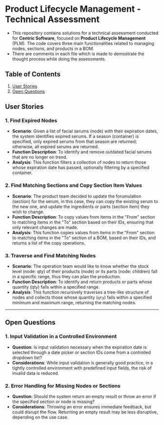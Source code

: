 # Product Lifecycle Management - Technical Assessment

- This repository contains solutions for a technical assessment conducted for **Centric Software**, focused on **Product Lifecycle Management** (PLM). The code covers three main functionalities related to managing nodes, sections, and products in a BOM.
- There are comments in each file which is made to demostrate the thought process while doing the assessments.

## Table of Contents
1. [User Stories](#user-stories)
2. [Open Questions](#open-questions)

## User Stories

### 1. **Find Expired Nodes**
- **Scenario**: Given a list of facial serums (node) with their expiration dates, the system identifies expired serums. If a season (container) is specified, only expired serums from that season are returned; otherwise, all expired serums are returned.
- **Function Description**: To identify and remove outdated facial serums that are no longer on trend.
- **Analysis**: This function filters a collection of nodes to return those whose expiration date has passed, optionally filtering by a specified container.

### 2. **Find Matching Sections and Copy Section Item Values**
- **Scenario**: The product team decided to update the forumulation (section) for the serum, in this case, they can copy the existing serum to the new one, and update the ingredients or parts (section item) they wish to change.
- **Function Description**: To copy values from items in the "From" section to matching items in the "To" section based on their IDs, ensuring that only relevant changes are made.
- **Analysis**: This function copies values from items in the "From" section to matching items in the "To" section of a BOM, based on their IDs, and returns a list of the copy operations.

### 3. **Traverse and Find Matching Nodes**
- **Scenario**: The operation team would like to know whether the stock level (node: qty) of their products (node) or its parts (node: children) fall in a specific range, thus they can plan the production.
- **Function Description**: To identify and return products or parts whose quantity (qty) falls within a specified range.
- **Analysis**: This function recursively traverses a tree-like structure of nodes and collects those whose quantity (`qty`) falls within a specified minimum and maximum range, returning the matching nodes.

---


## Open Questions

### 1. **Input Validation in a Controlled Environment**
- **Question**: Is input validation necessary when the expiration date is selected through a date picker or section IDs come from a controlled dropdown list?
- **Considerations**: While input validation is generally good practice, in a tightly controlled environment with predefined input fields, the risk of invalid data is reduced.

### 2. **Error Handling for Missing Nodes or Sections**
- **Question**: Should the system return an empty result or throw an error if the specified section or node is missing?
- **Considerations**: Throwing an error ensures immediate feedback, but could disrupt the flow. Returning an empty result may be less disruptive, depending on the use case.



